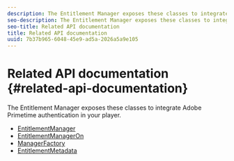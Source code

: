 ```yaml
---
description: The Entitlement Manager exposes these classes to integrate Adobe Primetime authentication in your player.
seo-description: The Entitlement Manager exposes these classes to integrate Adobe Primetime authentication in your player.
seo-title: Related API documentation
title: Related API documentation
uuid: 7b37b965-6048-45e9-ad5a-2026a5a9e105
---
```


# Related API documentation {#related-api-documentation}

The Entitlement Manager exposes these classes to integrate Adobe Primetime authentication in your player.

* [EntitlementManager](https://help.adobe.com/en_US/primetime/reference_implementation/android/javadoc/com/adobe/primetime/reference/manager/EntitlementManager.html)
* [EntitlementManagerOn](https://help.stage.adobe.com/en_US/primetime/reference_implementation/android/javadoc/com/adobe/primetime/reference/manager/EntitlementManagerOn.html)
* [ManagerFactory](https://help.adobe.com/en_US/primetime/reference_implementation/android/javadoc/com/adobe/primetime/reference/manager/ManagerFactory.html)
* [EntitlementMetadata](https://help.adobe.com/en_US/primetime/reference_implementation/android/javadoc/com/adobe/primetime/reference/entitlement/EntitlementMetadata.html)